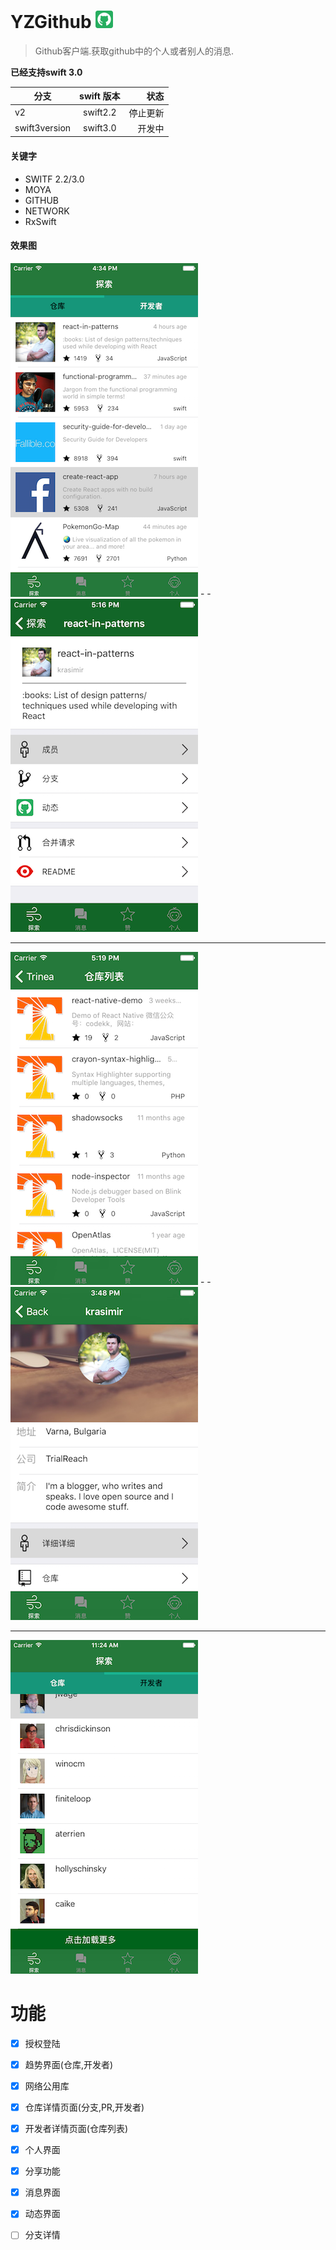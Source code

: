 # YZGithub ![](images/Icon-28.png)
> Github客户端.获取github中的个人或者别人的消息.


**已经支持swift 3.0**


| 分支        | swift 版本           | 状态  |
| ------------- |:-------------:| -----:|
| v2      | swift2.2 | 停止更新 |
| swift3version      | swift3.0      |   开发中 |


#### 关键字
* SWITF 2.2/3.0
* MOYA
* GITHUB
* NETWORK
* RxSwift

#### 效果图
![](images/index.png) -  - ![](images/repoinfo.png)

---
![](images/repoList.png) -  - ![](images/deveInfo.png)

---
![](images/deveList.png)

# 功能
* [x] 授权登陆
* [x] 趋势界面(仓库,开发者)
* [x] 网络公用库
* [x] 仓库详情页面(分支,PR,开发者)
* [x] 开发者详情页面(仓库列表)
* [x] 个人界面
* [x] 分享功能
* [x] 消息界面
* [x] 动态界面
* [ ] 分支详情


